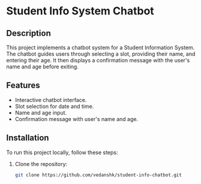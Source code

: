 # Student Info System Chatbot

## Description

This project implements a chatbot system for a Student Information System. The chatbot guides users through selecting a slot, providing their name, and entering their age. It then displays a confirmation message with the user's name and age before exiting.

## Features

- Interactive chatbot interface.
- Slot selection for date and time.
- Name and age input.
- Confirmation message with user's name and age.


## Installation

To run this project locally, follow these steps:

1. Clone the repository:
   ```sh
   git clone https://github.com/vedanshk/student-info-chatbot.git

